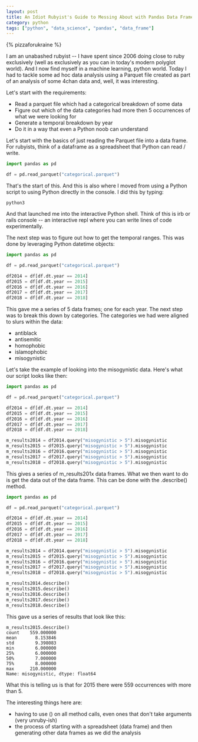 ```yaml
---
layout: post
title: An Idiot Rubyist's Guide to Messing About with Pandas Data Frames
category: python
tags: ["python", "data_science", "pandas", "data_frame"]
---
```

{% pizzaforukraine  %}

I am an unabashed rubyist -- I have spent since 2006 doing close to ruby exclusively (well as exclusively as you can in today's modern polyglot world).  And I now find myself in a machine learning, python world.  Today I had to tackle some ad hoc data analysis using a Parquet file created as part of an analysis of some 4chan data and, well, it was interesting.  

Let's start with the requirements:

* Read a parquet file which had a categorical breakdown of some data
* Figure out which of the data categories had more then 5 occurrences of what we were looking for
* Generate a temporal breakdown by year
* Do it in a way that even a Python noob can understand

Let's start with the basics of just reading the Parquet file into a data frame.  For rubyists, think of a dataframe as a spreadsheet that Python can read / write.

```python
import pandas as pd

df = pd.read_parquet("categorical.parquet")
```

That's the start of this.  And this is also where I moved from using a Python script to using Python directly in the console.  I did this by typing:

    python3
    
And that launched me into the interactive Python shell.  Think of this is irb or rails console -- an interactive repl where you can write lines of code experimentally.

The next step was to figure out how to get the temporal ranges.  This was done by leveraging Python datetime objects:

```python
import pandas as pd

df = pd.read_parquet("categorical.parquet")

df2014 = df[df.dt.year == 2014]
df2015 = df[df.dt.year == 2015]
df2016 = df[df.dt.year == 2016]
df2017 = df[df.dt.year == 2017]
df2018 = df[df.dt.year == 2018]
```

This gave me a series of 5 data frames; one for each year.  The next step was to break this down by categories.  The categories we had were aligned to slurs within the data:

* antiblack
* antisemitic
* homophobic
* islamophobic
* misogynistic

Let's take the example of looking into the misogynistic data.  Here's what our script looks like then:

```python
import pandas as pd

df = pd.read_parquet("categorical.parquet")

df2014 = df[df.dt.year == 2014]
df2015 = df[df.dt.year == 2015]
df2016 = df[df.dt.year == 2016]
df2017 = df[df.dt.year == 2017]
df2018 = df[df.dt.year == 2018]

m_results2014 = df2014.query("misogynistic > 5").misogynistic
m_results2015 = df2015.query("misogynistic > 5").misogynistic
m_results2016 = df2016.query("misogynistic > 5").misogynistic
m_results2017 = df2017.query("misogynistic > 5").misogynistic
m_results2018 = df2018.query("misogynistic > 5").misogynistic
```

This gives a series of m_results201x data frames.  What we then want to do is get the data out of the data frame.  This can be done with the .describe() method.

```python
import pandas as pd

df = pd.read_parquet("categorical.parquet")

df2014 = df[df.dt.year == 2014]
df2015 = df[df.dt.year == 2015]
df2016 = df[df.dt.year == 2016]
df2017 = df[df.dt.year == 2017]
df2018 = df[df.dt.year == 2018]

m_results2014 = df2014.query("misogynistic > 5").misogynistic
m_results2015 = df2015.query("misogynistic > 5").misogynistic
m_results2016 = df2016.query("misogynistic > 5").misogynistic
m_results2017 = df2017.query("misogynistic > 5").misogynistic
m_results2018 = df2018.query("misogynistic > 5").misogynistic

m_results2014.describe()
m_results2015.describe()
m_results2016.describe()
m_results2017.describe()
m_results2018.describe()
```

This gave us a series of results that look like this:

    m_results2015.describe()
    count    559.000000
    mean       8.153846
    std        9.398083
    min        6.000000
    25%        6.000000
    50%        7.000000
    75%        8.000000
    max      210.000000
    Name: misogynistic, dtype: float64

What this is telling us is that for 2015 there were 559 occurrences with more than 5.

The interesting things here are:

* having to use () on all method calls, even ones that don't take arguments (very unruby-ish)
* the process of starting with a spreadsheet (data frame) and then generating other data frames as we did the analysis




